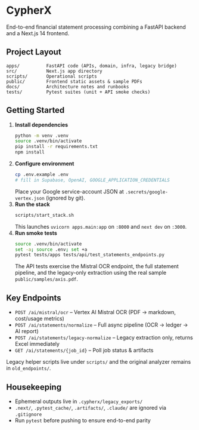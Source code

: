 # CypherX

End-to-end financial statement processing combining a FastAPI backend and a Next.js 14 frontend.

## Project Layout

```
apps/          FastAPI code (APIs, domain, infra, legacy bridge)
src/           Next.js app directory
scripts/       Operational scripts
public/        Frontend static assets & sample PDFs
docs/          Architecture notes and runbooks
tests/         Pytest suites (unit + API smoke checks)
```

## Getting Started

1. **Install dependencies**
   ```bash
   python -m venv .venv
   source .venv/bin/activate
   pip install -r requirements.txt
   npm install
   ```
2. **Configure environment**
   ```bash
   cp .env.example .env
   # fill in Supabase, OpenAI, GOOGLE_APPLICATION_CREDENTIALS
   ```
   Place your Google service-account JSON at `.secrets/google-vertex.json` (ignored by git).
3. **Run the stack**
   ```bash
   scripts/start_stack.sh
   ```
   This launches `uvicorn apps.main:app` on `:8000` and `next dev` on `:3000`.
4. **Run smoke tests**
   ```bash
   source .venv/bin/activate
   set -a; source .env; set +a
   pytest tests/apps tests/api/test_statements_endpoints.py
   ```
   The API tests exercise the Mistral OCR endpoint, the full statement pipeline, and the legacy-only extraction using the real sample `public/samples/axis.pdf`.

## Key Endpoints

- `POST /ai/mistral/ocr` – Vertex AI Mistral OCR (PDF → markdown, cost/usage metrics)
- `POST /ai/statements/normalize` – Full async pipeline (OCR → ledger → AI report)
- `POST /ai/statements/legacy-normalize` – Legacy extraction only, returns Excel immediately
- `GET /ai/statements/{job_id}` – Poll job status & artifacts

Legacy helper scripts live under `scripts/` and the original analyzer remains in `old_endpoints/`.

## Housekeeping

- Ephemeral outputs live in `.cypherx/legacy_exports/`
- `.next/`, `.pytest_cache/`, `.artifacts/`, `.claude/` are ignored via `.gitignore`
- Run `pytest` before pushing to ensure end-to-end parity

